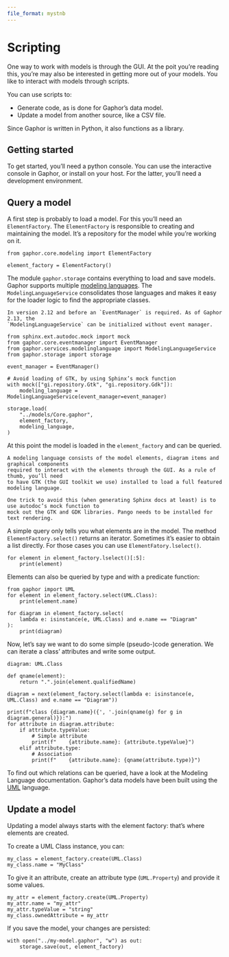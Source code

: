 ```yaml
---
file_format: mystnb
---
```


# Scripting

One way to work with models is through the GUI. At the poit you’re reading this, you’re may also be interested in getting more out of your models. You like to interact with models through scripts.

You can use scripts to:

* Generate code, as is done for Gaphor’s data model.
* Update a model from another source, like a CSV file.

Since Gaphor is written in Python, it also functions as a library.


## Getting started

To get started, you’ll need a python console. You can use the interactive console in Gaphor,
or install on your host. For the latter, you’ll need a development environment.


## Query a model

A first step is probably to load a model. For this you’ll need an `ElementFactory`. The `ElementFactory` is responsible to creating and maintaining the model. It’s a repository for the model while you’re working on it.

```{code-cell} ipython3
from gaphor.core.modeling import ElementFactory

element_factory = ElementFactory()
```

The module `gaphor.storage` contains everything to load and save models.
Gaphor supports multiple [modeling languages](modeling_language). The `ModelingLanguageService`
consolidates those languages and makes it easy for the loader logic to find
the appropriate classes.

```{note}
In version 2.12 and before an `EventManager` is required. As of Gaphor 2.13, the
`ModelingLanguageService` can be initialized without event manager.
```


```{code-cell} ipython3
from sphinx.ext.autodoc.mock import mock
from gaphor.core.eventmanager import EventManager
from gaphor.services.modelinglanguage import ModelingLanguageService
from gaphor.storage import storage

event_manager = EventManager()

# Avoid loading of GTK, by using Sphinx’s mock function
with mock(["gi.repository.Gtk", "gi.repository.Gdk"]):
    modeling_language = ModelingLanguageService(event_manager=event_manager)

storage.load(
    "../models/Core.gaphor",
    element_factory,
    modeling_language,
)
```

At this point the model is loaded in the `element_factory` and can be queried.

```{note}
A modeling language consists of the model elements, diagram items and graphical components
required to interact with the elements through the GUI. As a rule of thumb, you’ll need
to have GTK (the GUI toolkit we use) installed to load a full featured modeling language.

One trick to avoid this (when generating Sphinx docs at least) is to use autodoc’s mock function to
mock out the GTK and GDK libraries. Pango needs to be installed for text rendering.
```

A simple query only tells you what elements are in the model. The method `ElementFactory.select()` returns an iterator. Sometimes it’s easier to obtain a list directly. For those cases you can use `ElementFatory.lselect()`.

```{code-cell} ipython3
for element in element_factory.lselect()[:5]:
    print(element)
```

Elements can also be queried by type and with a predicate function:

```{code-cell} ipython3
from gaphor import UML
for element in element_factory.select(UML.Class):
    print(element.name)
```

```{code-cell} ipython3
for diagram in element_factory.select(
    lambda e: isinstance(e, UML.Class) and e.name == "Diagram"
):
    print(diagram)
```

Now, let’s say we want to do some simple (pseudo-)code generation. We can iterate a class’ attributes
and write some output.

```{code-cell} ipython3
diagram: UML.Class

def qname(element):
    return ".".join(element.qualifiedName)

diagram = next(element_factory.select(lambda e: isinstance(e, UML.Class) and e.name == "Diagram"))

print(f"class {diagram.name}({', '.join(qname(g) for g in diagram.general)}):")
for attribute in diagram.attribute:
    if attribute.typeValue:
        # Simple attribute
        print(f"    {attribute.name}: {attribute.typeValue}")
    elif attribute.type:
        # Association
        print(f"    {attribute.name}: {qname(attribute.type)}")
```

To find out which relations can be queried, have a look at the Modeling Language documentation.
Gaphor’s data models have been built using the [UML](models/uml) language.

## Update a model

Updating a model always starts with the element factory: that’s where elements are created.

To create a UML Class instance, you can:

```{code-cell}
my_class = element_factory.create(UML.Class)
my_class.name = "MyClass"
```

To give it an attribute, create an attribute type (`UML.Property`) and provide it some values.

```{code-cell} ipython3
my_attr = element_factory.create(UML.Property)
my_attr.name = "my_attr"
my_attr.typeValue = "string"
my_class.ownedAttribute = my_attr
```

If you save the model, your changes are persisted:

```{code-cell} ipython3
with open("../my-model.gaphor", "w") as out:
    storage.save(out, element_factory)
```
